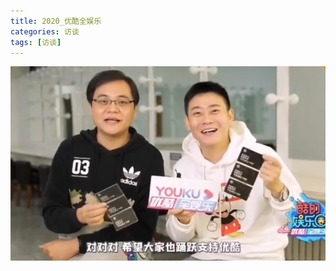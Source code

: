 ```yaml
---
title: 2020_优酷全娱乐
categories: 访谈
tags: [访谈]
---
```


![](https://raw.githubusercontent.com/rhenginium/image/main/Screenshot_20210325_122358.jpg)
